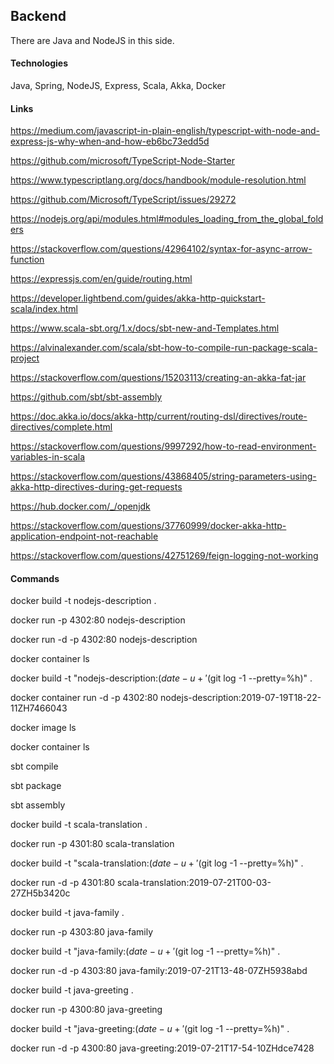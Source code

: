 ## Backend

There are Java and NodeJS in this side.


#### Technologies

Java, Spring, NodeJS, Express, Scala, Akka, Docker


#### Links

https://medium.com/javascript-in-plain-english/typescript-with-node-and-express-js-why-when-and-how-eb6bc73edd5d

https://github.com/microsoft/TypeScript-Node-Starter

https://www.typescriptlang.org/docs/handbook/module-resolution.html

https://github.com/Microsoft/TypeScript/issues/29272

https://nodejs.org/api/modules.html#modules_loading_from_the_global_folders

https://stackoverflow.com/questions/42964102/syntax-for-async-arrow-function

https://expressjs.com/en/guide/routing.html


https://developer.lightbend.com/guides/akka-http-quickstart-scala/index.html

https://www.scala-sbt.org/1.x/docs/sbt-new-and-Templates.html

https://alvinalexander.com/scala/sbt-how-to-compile-run-package-scala-project

https://stackoverflow.com/questions/15203113/creating-an-akka-fat-jar

https://github.com/sbt/sbt-assembly

https://doc.akka.io/docs/akka-http/current/routing-dsl/directives/route-directives/complete.html

https://stackoverflow.com/questions/9997292/how-to-read-environment-variables-in-scala

https://stackoverflow.com/questions/43868405/string-parameters-using-akka-http-directives-during-get-requests

https://hub.docker.com/_/openjdk

https://stackoverflow.com/questions/37760999/docker-akka-http-application-endpoint-not-reachable


https://stackoverflow.com/questions/42751269/feign-logging-not-working


#### Commands

docker build -t nodejs-description .

docker run -p 4302:80 nodejs-description

docker run -d -p 4302:80 nodejs-description

docker container ls

docker build -t "nodejs-description:$(date -u +'%Y-%m-%dT%H-%M-%SZ')H$(git log -1 --pretty=%h)" .

docker container run -d -p 4302:80 nodejs-description:2019-07-19T18-22-11ZH7466043

docker image ls

docker container ls


sbt compile

sbt package

sbt assembly

docker build -t scala-translation .

docker run -p 4301:80 scala-translation

docker build -t "scala-translation:$(date -u +'%Y-%m-%dT%H-%M-%SZ')H$(git log -1 --pretty=%h)" .

docker run -d -p 4301:80 scala-translation:2019-07-21T00-03-27ZH5b3420c


docker build -t java-family .

docker run -p 4303:80 java-family

docker build -t "java-family:$(date -u +'%Y-%m-%dT%H-%M-%SZ')H$(git log -1 --pretty=%h)" .

docker run -d -p 4303:80 java-family:2019-07-21T13-48-07ZH5938abd


docker build -t java-greeting .

docker run -p 4300:80 java-greeting

docker build -t "java-greeting:$(date -u +'%Y-%m-%dT%H-%M-%SZ')H$(git log -1 --pretty=%h)" .

docker run -d -p 4300:80 java-greeting:2019-07-21T17-54-10ZHdce7428
